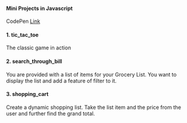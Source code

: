 #### Mini Projects in Javascript

CodePen [Link](https://codepen.io/collection/kNaYmp)

#### 1. tic_tac_toe
The classic game in action 

#### 2. search_through_bill
You are provided with a list of items for your Grocery List. You want to display the list and add a feature of filter to it.

#### 3. shopping_cart
Create a dynamic shopping list. Take the list item and the price from the user and further find the grand total. 
